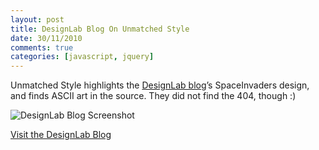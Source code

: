 ```yaml
---
layout: post
title: DesignLab Blog On Unmatched Style
date: 30/11/2010
comments: true
categories: [javascript, jquery]
---
```

Unmatched Style highlights the [DesignLab blog](http://designlab.mailchimp.com/)’s SpaceInvaders design, and finds ASCII art in the source. They did not find the 404, though :)

![DesignLab Blog Screenshot](http://www.unmatchedstyle.com/wp-content/uploads/2010/10/designlabmailchimpcom.jpg)

[Visit the DesignLab Blog](http://designlab.mailchimp.com/)

